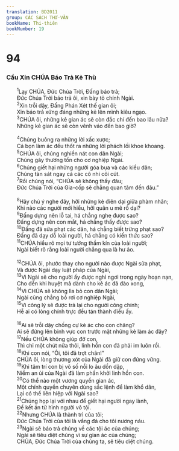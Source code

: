 ```yaml
---
translation: BD2011
group: CÁC SÁCH THƠ-VĂN
bookName: Thi-thiên 
bookNumber: 19
---
```


<div class="title"><h1>94</h1><h3>Cầu Xin CHÚA Báo Trả Kẻ Thù</h3></div>
<span class="verse thi_94_1">  <sup>1</sup>Lạy CHÚA, Ðức Chúa Trời, Ðấng báo trả;<br/>  Ðức Chúa Trời báo trả ôi, xin bày tỏ chính Ngài.<br/></span>
<span class="verse thi_94_2">  <sup>2</sup>Xin trỗi dậy, Ðấng Phán Xét thế gian ôi;<br/>  Xin báo trả xứng đáng những kẻ lên mình kiêu ngạo.<br/></span>
<span class="verse thi_94_3">  <sup>3</sup>CHÚA ôi, những kẻ gian ác sẽ còn đắc chí đến bao lâu nữa?<br/>  Những kẻ gian ác sẽ còn vênh váo đến bao giờ?<br/><br/></span>
<span class="verse thi_94_4">  <sup>4</sup>Chúng buông ra những lời xấc xược;<br/>  Cả bọn làm ác đều thốt ra những lời phách lối khoe khoang.<br/></span>
<span class="verse thi_94_5">  <sup>5</sup>CHÚA ôi, chúng nghiền nát con dân Ngài;<br/>  Chúng gây thương tổn cho cơ nghiệp Ngài.<br/></span>
<span class="verse thi_94_6">  <sup>6</sup>Chúng giết hại những người góa bụa và các kiều dân;<br/>  Chúng tàn sát ngay cả các cô nhi côi cút.<br/></span>
<span class="verse thi_94_7">  <sup>7</sup>Rồi chúng nói, “CHÚA sẽ không thấy đâu;<br/>  Ðức Chúa Trời của Gia-cốp sẽ chẳng quan tâm đến đâu.”<br/><br/></span>
<span class="verse thi_94_8">  <sup>8</sup>Hãy chú ý nghe đây, hỡi những kẻ điên dại giữa phàm nhân;<br/>  Khi nào các người mới hiểu, hỡi quân u mê rồ dại?<br/></span>
<span class="verse thi_94_9">  <sup>9</sup>Ðấng dựng nên lỗ tai, há chẳng nghe được sao?<br/>  Ðấng dựng nên con mắt, há chẳng thấy được sao?<br/></span>
<span class="verse thi_94_10">  <sup>10</sup>Ðấng đã sửa phạt các dân, há chẳng biết trừng phạt sao?<br/>  Ðấng đã dạy dỗ loài người, há chẳng có kiến thức sao?<br/></span>
<span class="verse thi_94_11">  <sup>11</sup>CHÚA hiểu rõ mọi tư tưởng thầm kín của loài người;<br/>  Ngài biết rõ rằng loài người chẳng qua là hư ảo.<br/><br/></span>
<span class="verse thi_94_12">  <sup>12</sup>CHÚA ôi, phước thay cho người nào được Ngài sửa phạt,<br/>  Và được Ngài dạy luật pháp của Ngài,<br/></span>
<span class="verse thi_94_13">  <sup>13</sup>Vì Ngài sẽ cho người ấy được nghỉ ngơi trong ngày hoạn nạn,<br/>  Cho đến khi huyệt mả dành cho kẻ ác đã đào xong,<br/></span>
<span class="verse thi_94_14">  <sup>14</sup>Vì CHÚA sẽ không lìa bỏ con dân Ngài;<br/>  Ngài cũng chẳng bỏ rơi cơ nghiệp Ngài,<br/></span>
<span class="verse thi_94_15">  <sup>15</sup>Vì công lý sẽ được trả lại cho người công chính; <br/>  Hễ ai có lòng chính trực đều tán thành điều ấy.<br/><br/></span>
<span class="verse thi_94_16">  <sup>16</sup>Ai sẽ trỗi dậy chống cự kẻ ác cho con chăng?<br/>  Ai sẽ đứng lên binh vực con trước mặt những kẻ làm ác đây?<br/></span>
<span class="verse thi_94_17">  <sup>17</sup>Nếu CHÚA không giúp đỡ con,<br/>  Thì chỉ một chút nữa thôi, linh hồn con đã phải im luôn rồi.<br/></span>
<span class="verse thi_94_18">  <sup>18</sup>Khi con nói, “Ôi, tôi đã trợt chân!”<br/>  CHÚA ôi, lòng thương xót của Ngài đã giữ con đứng vững.<br/></span>
<span class="verse thi_94_19">  <sup>19</sup>Khi tâm trí con bị vô số nỗi lo âu dồn dập,<br/>  Niềm an ủi của Ngài đã làm phấn khởi linh hồn con.<br/></span>
<span class="verse thi_94_20">  <sup>20</sup>Có thể nào một vương quyền gian ác,<br/>  Một chính quyền chuyên dùng sắc lệnh để làm khổ dân,<br/>  Lại có thể liên hiệp với Ngài sao?<br/></span>
<span class="verse thi_94_21">  <sup>21</sup>Chúng họp lại với nhau để giết hại người ngay lành,<br/>  Ðể kết án tử hình người vô tội.<br/></span>
<span class="verse thi_94_22">  <sup>22</sup>Nhưng CHÚA là thành trì của tôi;<br/>  Ðức Chúa Trời của tôi là vầng đá cho tôi nương náu.<br/></span>
<span class="verse thi_94_23">  <sup>23</sup>Ngài sẽ báo trả chúng về các tội ác của chúng;<br/>  Ngài sẽ tiêu diệt chúng vì sự gian ác của chúng;<br/>  CHÚA, Ðức Chúa Trời của chúng ta, sẽ tiêu diệt chúng.<br/></span>
